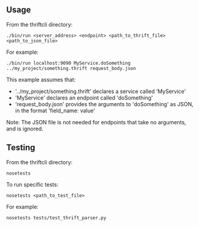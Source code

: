 ## Usage

From the thriftcli directory:

```
./bin/run <server_address> <endpoint> <path_to_thrift_file> <path_to_json_file>
```

For example:

```
./bin/run localhost:9090 MyService.doSomething ../my_project/something.thrift request_body.json
```

This example assumes that:

- '.\./my_project/something.thrift' declares a service called 'MyService'
- 'MyService' declares an endpoint called 'doSomething'
- 'request_body.json' provides the arguments to 'doSomething' as JSON, in the format 'field_name: value'

Note: The JSON file is not needed for endpoints that take no arguments, and is ignored.

## Testing

From the thriftcli directory:

```
nosetests
```

To run specific tests:

```
nosetests <path_to_test_file>
```

For example:

```
nosetests tests/test_thrift_parser.py
```
